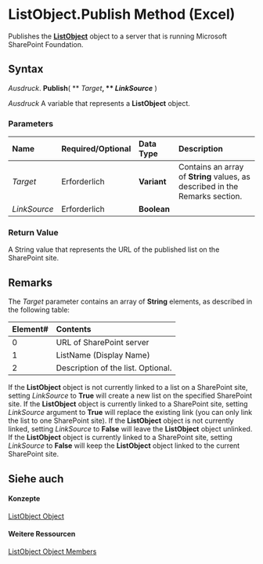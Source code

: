 
# ListObject.Publish Method (Excel)

Publishes the  **[ListObject](46de6c4f-8ce0-0c7d-da59-6e52f5eab612.md)** object to a server that is running Microsoft SharePoint Foundation.


## Syntax

 _Ausdruck_. **Publish**( ** _Target_**, ** _LinkSource_** )

 _Ausdruck_ A variable that represents a **ListObject** object.


### Parameters



|**Name**|**Required/Optional**|**Data Type**|**Description**|
|:-----|:-----|:-----|:-----|
| _Target_|Erforderlich|**Variant**|Contains an array of  **String** values, as described in the Remarks section.|
| _LinkSource_|Erforderlich|**Boolean**||

### Return Value

A String value that represents the URL of the published list on the SharePoint site.


## Remarks

The  _Target_ parameter contains an array of **String** elements, as described in the following table:



|**Element#**|**Contents**|
|:-----|:-----|
|0|URL of SharePoint server|
|1|ListName (Display Name)|
|2|Description of the list. Optional.|
If the  **ListObject** object is not currently linked to a list on a SharePoint site, setting _LinkSource_ to **True** will create a new list on the specified SharePoint site. If the **ListObject** object is currently linked to a SharePoint site, setting _LinkSource_ argument to **True** will replace the existing link (you can only link the list to one SharePoint site). If the **ListObject** object is not currently linked, setting _LinkSource_ to **False** will leave the **ListObject** object unlinked. If the **ListObject** object is currently linked to a SharePoint site, setting _LinkSource_ to **False** will keep the **ListObject** object linked to the current SharePoint site.




## Siehe auch


#### Konzepte


[ListObject Object](46de6c4f-8ce0-0c7d-da59-6e52f5eab612.md)
#### Weitere Ressourcen


[ListObject Object Members](http://msdn.microsoft.com/library/d34f895c-cf60-f644-866b-7b757716e7a6%28Office.15%29.aspx)